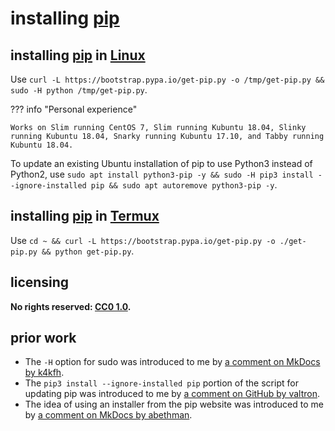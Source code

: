 # installing [pip]
## installing [pip] in [Linux]
Use `curl -L https://bootstrap.pypa.io/get-pip.py -o /tmp/get-pip.py && sudo -H python /tmp/get-pip.py`.

??? info "Personal experience"
    
    Works on Slim running CentOS 7, Slim running Kubuntu 18.04, Slinky running Kubuntu 18.04, Snarky running Kubuntu 17.10, and Tabby running Kubuntu 18.04.

To update an existing Ubuntu installation of pip to use Python3 instead of Python2, use `sudo apt install python3-pip -y && sudo -H pip3 install --ignore-installed pip && sudo apt autoremove python3-pip -y`.

[Linux]: https://en.wikipedia.org/wiki/Linux

## installing [pip] in [Termux]
Use `cd ~ && curl -L https://bootstrap.pypa.io/get-pip.py -o ./get-pip.py && python get-pip.py`.

[Termux]: https://termux.com/

## licensing
**No rights reserved: [CC0 1.0](https://creativecommons.org/publicdomain/zero/1.0/).**

## prior work
- The `-H` option for sudo was introduced to me by [a comment on MkDocs by k4kfh](https://github.com/mkdocs/mkdocs/issues/195#issuecomment-158222944).
- The `pip3 install --ignore-installed pip` portion of the script for updating pip was introduced to me by [a comment on GitHub by valtron](https://github.com/pypa/pip/issues/5429).
- The idea of using an installer from the pip website was introduced to me by [a comment on MkDocs by abethman](https://github.com/mkdocs/mkdocs/issues/195#issuecomment-102446415).

[pip]: https://pip.pypa.io/en/stable/
